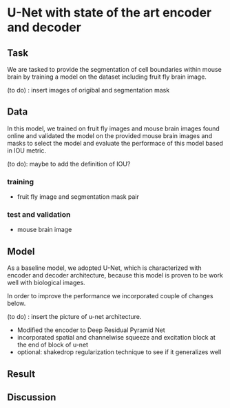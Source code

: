 # U-Net with state of the art encoder and decoder

## Task

We are tasked to provide the segmentation of cell boundaries within mouse brain by training a model on the dataset including fruit fly brain image.

(to do) : insert images of origibal and segmentation mask

## Data

In this model, we trained on fruit fly images and mouse brain images found online and validated the model on the provided mouse brain images and masks to select the model and evaluate the performace of this model based in IOU metric. 

(to do): maybe to add the definition of IOU?
 
### training 

* fruit fly image and segmentation mask pair

### test and validation 
* mouse brain image

## Model

As a baseline model, we adopted U-Net, which is characterized with encoder and decoder architecture, because this model is proven to be work well with biological images. 

In order to improve the performance we incorporated couple of changes below.

(to do) : insert the picture of u-net architecture.

* Modified the encoder to Deep Residual Pyramid Net
* incorporated spatial and channelwise squeeze and excitation block at the end of block of u-net
* optional: shakedrop regularization technique to see if it generalizes well

## Result

## Discussion
